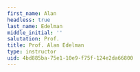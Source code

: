 ```yaml
---
first_name: Alan
headless: true
last_name: Edelman
middle_initial: ''
salutation: Prof.
title: Prof. Alan Edelman
type: instructor
uid: 4bd885ba-75e1-10e9-f75f-124e2da66800
---
```

